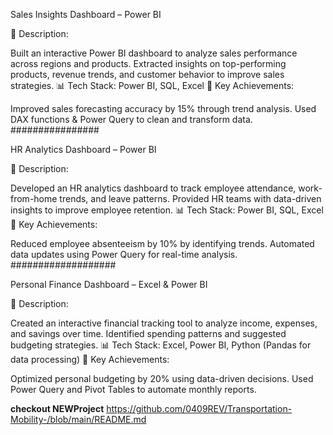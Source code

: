  Sales Insights Dashboard – Power BI


📌 Description:


Built an interactive Power BI dashboard to analyze sales performance across regions and products.
Extracted insights on top-performing products, revenue trends, and customer behavior to improve sales strategies.
📊 Tech Stack: Power BI, SQL, Excel
🚀 Key Achievements:

Improved sales forecasting accuracy by 15% through trend analysis.
Used DAX functions & Power Query to clean and transform data.
################


HR Analytics Dashboard – Power BI


📌 Description:


Developed an HR analytics dashboard to track employee attendance, work-from-home trends, and leave patterns.
Provided HR teams with data-driven insights to improve employee retention.
📊 Tech Stack: Power BI, SQL, Excel
🚀 Key Achievements:

Reduced employee absenteeism by 10% by identifying trends.
Automated data updates using Power Query for real-time analysis.
###################


Personal Finance Dashboard – Excel & Power BI


📌 Description:

Created an interactive financial tracking tool to analyze income, expenses, and savings over time.
Identified spending patterns and suggested budgeting strategies.
📊 Tech Stack: Excel, Power BI, Python (Pandas for data processing)
🚀 Key Achievements:

Optimized personal budgeting by 20% using data-driven decisions.
Used Power Query and Pivot Tables to automate monthly reports.




**checkout NEWProject** 
https://github.com/0409REV/Transportation-Mobility-/blob/main/README.md

